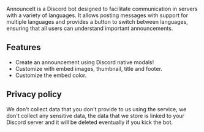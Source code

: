 
AnnounceIt is a Discord bot designed to facilitate communication in servers with a variety of languages. It allows posting messages with support for multiple languages and provides a button to switch between languages, ensuring that all users can understand important announcements.

## Features
  * Create an announcement using Discord native modals!
  * Customize with embed images, thumbnail, title and footer.
  * Customize the embed color.


## Privacy policy

We don't collect data that you don't provide to us using the service, we don't collect any sensitive data, the data that we store is linked to your Discord server and it will be deleted eventually if you kick the bot.
